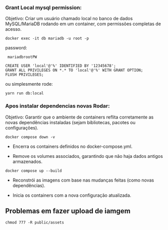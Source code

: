   
  
### Grant Local mysql permission:
Objetivo:
Criar um usuário chamado local no banco de dados MySQL/MariaDB rodando em um container, com permissões completas de acesso.

```
docker exec -it db mariadb -u root -p
```

password:
```
 mariadbrootPW
```

```
CREATE USER 'local'@'%' IDENTIFIED BY '12345678';
GRANT ALL PRIVILEGES ON *.* TO 'local'@'%' WITH GRANT OPTION;
FLUSH PRIVILEGES;
```

ou simplesmente rode:

```
yarn run db:local
```


### Apos instalar dependencias novas Rodar: 

Objetivo:
Garantir que o ambiente de containers reflita corretamente as novas dependências instaladas (sejam bibliotecas, pacotes ou configurações).

```
docker compose down -v
```

- Encerra os containers definidos no docker-compose.yml.

- Remove os volumes associados, garantindo que não haja dados antigos armazenados.

```
docker compose up --build
```

- Reconstrói as imagens com base nas mudanças feitas (como novas dependências).

- Inicia os containers com a nova configuração atualizada.



## Problemas em fazer upload de iamgem

```
chmod 777 -R public/assets
```